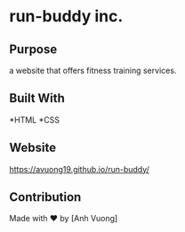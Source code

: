 # run-buddy inc.
## Purpose
a website that offers fitness training services.
## Built With
*HTML
*CSS
## Website
https://avuong19.github.io/run-buddy/
## Contribution 

Made with ❤️ by [Anh Vuong]
